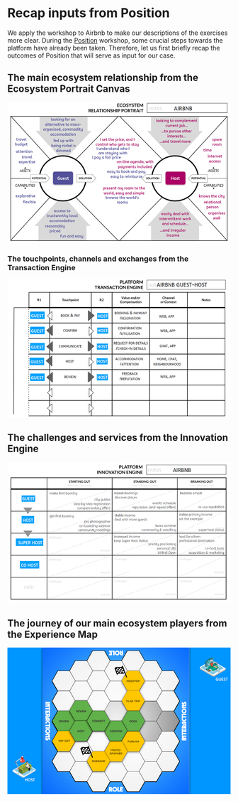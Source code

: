 # Recap inputs from Position

We apply the workshop to Airbnb to make our descriptions of the exercises more clear. During the [Position](https://position.futuring-architectures.com/) workshop, some crucial steps towards the platform have already been taken. Therefore, let us first briefly recap the outcomes of Position that will serve as input for our case.

## The main ecosystem relationship from the Ecosystem Portrait Canvas

![](../.gitbook/assets/image%20%288%29.png)

### The touchpoints, channels and exchanges from the Transaction Engine

![](../.gitbook/assets/image%20%2811%29.png)

## The challenges and services from the Innovation Engine

![](../.gitbook/assets/image%20%2821%29.png)

## The journey of our main ecosystem players from the Experience Map

![](../.gitbook/assets/image%20%2824%29.png)

## 

